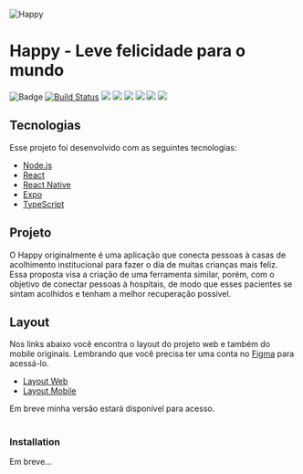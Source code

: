 ![Happy](https://repository-images.githubusercontent.com/304207929/80475880-0fc7-11eb-8788-e463e47c1530)

# Happy - Leve felicidade para o mundo

![Badge](https://img.shields.io/badge/<NLW/>-Rocketseat-%237159c1?style=for-the-badge&logo=nlw)
[![Build Status](https://travis-ci.org/joemccann/dillinger.svg?branch=master)](https://travis-ci.org/joemccann/dillinger) _![](https://badgen.net/github/status/zeit/hyper/master/ci)_ ![](https://badgen.net/github/issues/micromatch/micromatch) ![](https://badgen.net/github/label-issues/rust-lang/rust/B-RFC-approved/closed) ![](https://badgen.net/github/prs/micromatch/micromatch) _![](https://badgen.net/github/commits/micromatch/micromatch) ![](https://badgen.net/github/last-commit/micromatch/micromatch)_
##  Tecnologias

Esse projeto foi desenvolvido com as seguintes tecnologias:

-   [Node.js](https://nodejs.org/en/)
-   [React](https://reactjs.org)
-   [React Native](https://facebook.github.io/react-native/)
-   [Expo](https://expo.io/)
-   [TypeScript](https://www.typescriptlang.org/)

##  Projeto

O Happy originalmente é uma aplicação que conecta pessoas à casas de acolhimento institucional para fazer o dia de muitas crianças mais feliz. Essa proposta visa a criação de uma ferramenta similar, porém, com o objetivo de conectar pessoas à hospitais, de modo que esses pacientes se sintam acolhidos e tenham a melhor recuperação possível.
##  Layout

Nos links abaixo você encontra o layout do projeto web e também do mobile originais. Lembrando que você precisa ter uma conta no [Figma](http://figma.com/) para acessá-lo.

-   [Layout Web](https://www.figma.com/file/mDEbnoojksG4w8sOxmudh3/Happy-Web)
-   [Layout Mobile](https://www.figma.com/file/X27FfVxAgy9f5IFa7ONlph/Happy-Mobile)

Em breve minha versão estará disponível para acesso.

#
### Installation
Em breve...
